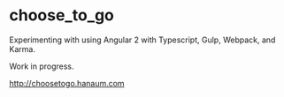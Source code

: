 # choose_to_go
Experimenting with using Angular 2 with Typescript, Gulp, Webpack, and Karma.

Work in progress.

http://choosetogo.hanaum.com
